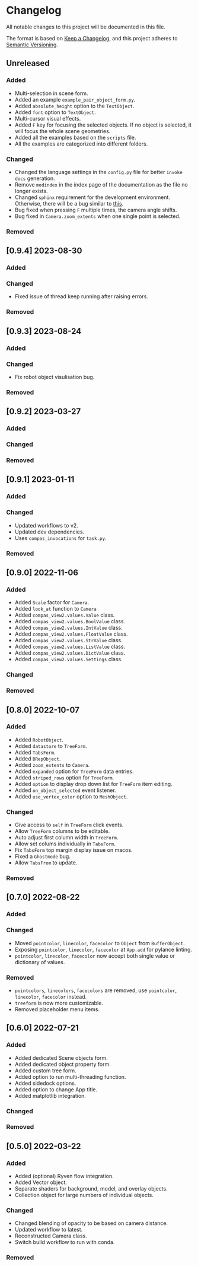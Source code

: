 # Changelog

All notable changes to this project will be documented in this file.

The format is based on [Keep a Changelog](https://keepachangelog.com/en/1.0.0/),
and this project adheres to [Semantic Versioning](https://semver.org/spec/v2.0.0.html).

## Unreleased

### Added

* Multi-selection in scene form.
* Added an example `example_pair_object_form.py`.
* Added `absolute_height` option to the `TextObject`.
* Added `font` option to `TextObject`.
* Multi-cursor visual effects.
* Added `F` key for focusing the selected objects. If no object is selected, it will focus the whole scene geometries.
* Added all the examples based on the `scripts` file.
* All the examples are categorized into different folders.

### Changed

* Changed the language settings in the `config.py` file for better `invoke docs` generation.
* Remove `modindex` in the index page of the documentation as the file no longer exists.
* Changed `sphinx` requirement for the development environment. Otherwise, there will be a bug similar to [this](https://github.com/compas-dev/sphinx_compas_theme/issues/20).
* Bug fixed when pressing `F` multiple times, the camera angle shifts.
* Bug fixed in `Camera.zoom_extents` when one single point is selected.
### Removed


## [0.9.4] 2023-08-30

### Added

### Changed

* Fixed issue of thread keep running after raising errors.

### Removed


## [0.9.3] 2023-08-24

### Added

### Changed

* Fix robot object visulisation bug.

### Removed


## [0.9.2] 2023-03-27

### Added

### Changed

### Removed


## [0.9.1] 2023-01-11

### Added

### Changed

* Updated workflows to v2.
* Updated dev dependencies.
* Uses `compas_invocations` for `task.py`.

### Removed


## [0.9.0] 2022-11-06

### Added

* Added `Scale` factor for `Camera`.
* Added `look_at` function to `Camera`
* Added `compas_view2.values.Value` class.
* Added `compas_view2.values.BoolValue` class.
* Added `compas_view2.values.IntValue` class.
* Added `compas_view2.values.FloatValue` class.
* Added `compas_view2.values.StrValue` class.
* Added `compas_view2.values.ListValue` class.
* Added `compas_view2.values.DictValue` class.
* Added `compas_view2.values.Settings` class.

### Changed

### Removed


## [0.8.0] 2022-10-07

### Added

* Added `RobotObject`.
* Added `datastore` to `TreeForm`.
* Added `TabsForm`.
* Added `BRepObject`.
* Added `zoom_extents` to `Camera`.
* Added `expanded` option for `TreeForm` data entries.
* Added `striped_rows` option for `TreeForm`.
* Added `option` to display drop down list for `TreeForm` item editing.
* Added `on_object_selected` event listener.
* Added `use_vertex_color` option to `MeshObject`.

### Changed

* Give access to `self` in `TreeForm` click events.
* Allow `TreeForm` columns to be editable.
* Auto adjust first column width in `TreeForm`.
* Allow set colums individually in `TabsForm`.
* Fix `TabsForm` top margin display issue on macos.
* Fixed a `Ghostmode` bug.
* Allow `TabsFrom` to update.

### Removed


## [0.7.0] 2022-08-22

### Added

### Changed

* Moved `pointcolor`, `linecolor`, `facecolor` to `Object` from `BufferObject`.
* Exposing `pointcolor`, `linecolor`, `facecolor` at `App.add` for pylance linting.
* `pointcolor`, `linecolor`, `facecolor` now accept both single value or dictionary of values.

### Removed

* `pointcolors`, `linecolors`, `facecolors` are removed, use `pointcolor`, `linecolor`, `facecolor` instead.
* `treeform` is now more customizable.
* Removed placeholder menu items.

## [0.6.0] 2022-07-21

### Added

* Added dedicated Scene objects form.
* Added dedicated object property form.
* Added custom tree form.
* Added option to run multi-threading function.
* Added sidedock options.
* Added option to change App title.
* Added matplotlib integration.

### Changed

### Removed


## [0.5.0] 2022-03-22

### Added

* Added (optional) Ryven flow integration.
* Added Vector object.
* Separate shaders for background, model, and overlay objects.
* Collection object for large numbers of individual objects.

### Changed

* Changed blending of opacity to be based on camera distance.
* Updated workflow to latest.
* Reconstructed Camera class.
* Switch build workflow to run with conda.

### Removed
